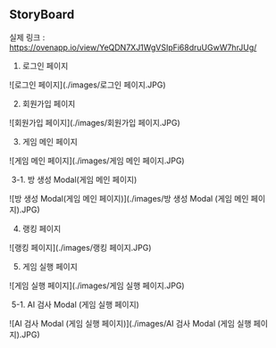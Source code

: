 ## StoryBoard



실제 링크 :  https://ovenapp.io/view/YeQDN7XJ1WgVSIpFi68druUGwW7hrJUg/



1. 로그인 페이지

![로그인 페이지](./images/로그인 페이지.JPG)



2. 회원가입 페이지

![회원가입 페이지](./images/회원가입 페이지.JPG)



3. 게임 메인 페이지

![게임 메인 페이지](./images/게임 메인 페이지.JPG)



​	3-1. 방 생성 Modal(게임 메인 페이지)

![방 생성 Modal(게임 메인 페이지)](./images/방 생성 Modal (게임 메인 페이지).JPG)



4. 랭킹 페이지

![랭킹 페이지](./images/랭킹 페이지.JPG)



5. 게임 실행 페이지

![게임 실행 페이지](./images/게임 실행 페이지.JPG)



​	5-1. AI 검사 Modal (게임 실행 페이지)

![AI 검사 Modal (게임 실행 페이지)](./images/AI 검사 Modal (게임 실행 페이지).JPG)
